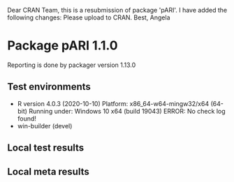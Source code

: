 Dear CRAN Team,
this is a resubmission of package 'pARI'. I have added the following changes:
Please upload to CRAN.
Best, Angela

# Package pARI 1.1.0

Reporting is done by packager version 1.13.0


## Test environments
- R version 4.0.3 (2020-10-10)
   Platform: x86_64-w64-mingw32/x64 (64-bit)
   Running under: Windows 10 x64 (build 19043)
   ERROR: No check log found!
- win-builder (devel)

## Local test results

## Local meta results
